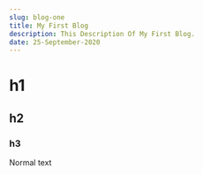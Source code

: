 ```yaml
---
slug: blog-one
title: My First Blog
description: This Description Of My First Blog.
date: 25-September-2020
---
```


# h1

## h2

### h3

Normal text
